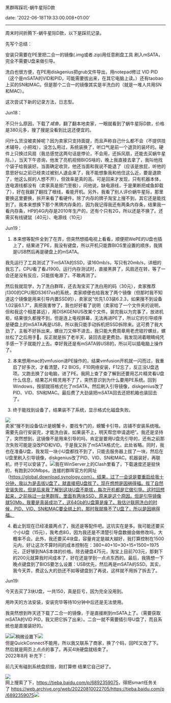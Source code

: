 黑群晖踩坑-蜗牛星际D款

date: '2022-06-18T19:33:00.008+01:00'

---
周末时间折腾下-蜗牛星际D款，以下是踩坑记录。

  


先写个总结：

安装只需要在PE里把二合一的镜像(.img或者.zip)用任意刷盘工具 刷入mSATA，完全不需要U盘来做引导。

洗白也很方便，在PE用diskgenius把grub文件导出，用notepad修过 VID PID（这个是mSATA的VID和PID，可能需要拔出来，在其它电脑上读。）还有taobao上买的SN和MAC。但是那个二合一的镜像其实是半洗白的（就是一堆人共用SN和MAC）。

  


这次尝试下新的记录方法，日志型。

Jun18：

不只什么原因，下载了*咸鱼*，翻了翻本地卖家，一眼就看到了蜗牛星际D款，价格是380元多，搜了搜是没看到比这还便宜的。

问什么货没被卖掉呢？因为卖家只支持面提，而且声称自己什么都不会（不提供技术辅导，小把戏），没怎么用过，系统装换了，听口气是前一个退货的装坏的。硬件上只换过风扇（我总感觉这两句话是悖论，不会用，还拆风扇，还能去买蜗牛星际。），当天下午咨询，他发了亮机视频BIOS啥的，晚上我直接去拿了，我叫他找个袋子给我装好。当面确定收货，他还当面和我说不能退了（应该是放屁，听他的意思好似之前已经卖过被别人退会来了，我不能想象我和他住这么近，要是退款了，他这么抠的人想不开），但效率是真的高。可是回来才发现，只有机器本体，连电源线都没有（卖家真是抠门至极），问他说，缺电源线，于是果断把咸鱼卸载了），好在我翻了翻找了根线，看能开机。另外，我看了别人评价蜗牛星际，那里要换这里要换，拆开来看了看硬件。除了内存的牌子淘宝上搜不到，其它还是能找到了。我本来想换下那个黑牌内存条的，因为我记得我还有两条内存条，结果我一看内存条，HP的4G内存是2010年生产的，还有个只有2G，所以还是不换了。还需买有线键鼠（40元）、电源线（10元）

Jun19：

1. 本来想等配件全到了在弄，但突然想插电视上看看，顺便把WePE的U盘也插上了，结果进了PE，我没有键盘，所以开机只能靠BIOS里设置的顺序，我猜是USB然后再是硬盘上的mSATA。

我先运行了工具测试了下mSATA的SSD，读160mb/s，写只有20mb/s，详细的我忘了。CPU看了看J1900。运行内存测试时，直接黑屏了，风扇还在转，等了一会还是没有反应，只能拔电源了。不敢再测了。

然后我就现学，为了洗白群晖，还去淘宝买了洗白用的码（30元），卖家推荐j1300的CPU用DS3617xs的系统，卖家顺便也给我发了两个镜像（但那时我不知道这个镜像是用来引导内置SSD的），卖家说“优先1.03装6.2.3，如果搜不到设备1.02装6.1.7”，真把我害惨了，我也好好看了说明（卖家给了一个文件夹的说明，但和我这个相差甚远），用DISKGENIUS改某个文件。装完我以为完事了，放进机柜，结果很久都搜不到，但是连上电视屏幕，无法再进PE了，所以它的引导顺序是硬盘上的mSATA再是USB，所以我只能手动拆机把SSD拆除来。这可费了我大劲了，主板不好拆出来，螺丝刀又伸不进去，我只能大费周章用老虎钳拧螺丝，螺丝松了之后用手🤏。反正就是拆了老半天，装回去是更费劲，我发现闭着眼睛纯凭手感一下子就能拧上去。幸好我还是有mSATA转USB的，所以可以插电脑上操作了。

  


2. 本来想用mac的vmfusion进PE操作的，结果vmfusion开机就一闪而过，我重启了好多次，才看清楚，F2 BIOS，F10网络安装，F12忘了，反正没U盘选项。又跑去换了台电脑，进了PE。我网上查了查了解到还要用芯片精灵看U盘什么信息，结果芯片精灵用不了了，突然意识到为什么要用PE系统。回到Windows，按部就班格式化了mSATA，然后刷入引导镜像，diskgenius改了PID、VID、SN和MAC。最后费了大劲装把mSATA回去还把机箱也装回去了。

  


3. 终于能找到设备了，结果装不了系统，显示格式化磁盘失败。

[![](https://blogger.googleusercontent.com/img/b/R29vZ2xl/AVvXsEgfzfHVBkkPqf6g0uaRwuMHCAlZ2v35Lss2R9I5sNkHPQbROutay3-XMmiVzAB8Q-iTOQoK4oPYvpzhszD6AN3d-JwPvPfZF_2BtCwInT8EnGqn8yywBFu4YycY9VplX0EUhumI8ZvbX-eKG_5Z5z3h6T0viaT_ofxgRiPzx6tgs5LppLIbGg4spzRc/w316-h237/IMG_1018.JPG)](https://blogger.googleusercontent.com/img/b/R29vZ2xl/AVvXsEgfzfHVBkkPqf6g0uaRwuMHCAlZ2v35Lss2R9I5sNkHPQbROutay3-XMmiVzAB8Q-iTOQoK4oPYvpzhszD6AN3d-JwPvPfZF_2BtCwInT8EnGqn8yywBFu4YycY9VplX0EUhumI8ZvbX-eKG_5Z5z3h6T0viaT_ofxgRiPzx6tgs5LppLIbGg4spzRc/s4032/IMG_1018.JPG)  
卖家“搜不到设备估计是螃蟹卡，要找专门的，螃蟹卡引导。店铺不安装系统哦。需要先自行安装完，才能洗白诶，如果装不上，明天帮您申请退吧”。我还是坚持了，突然想到，这镜像不是用来引导的吗，肯定是要用U盘先引导的，还有之前那次失败可能是没改PID和VID。于是我又拆了mSATA格式化，此处省略。同时，我也在准备U盘，我发现一块小U盘都找不到了，只能去服务器上拔了一块，然后在U盘里刷入引导镜像，diskgenius改了PID、VID、SN和MAC。机器装好，再联机，终于可以安装了。[![](https://blogger.googleusercontent.com/img/b/R29vZ2xl/AVvXsEjIqU9RPx8AmUSdAyB6mSt3uc4yod5mh251I38AndDYh5JbT4yvHCeivrWh-vYccX2OMphSEfE_DhGsOwc4hf0d4M0IkdO2b6NLbseAf-IieCQEdKh_0oWka8Bij2CiVSF0MzwkM5lQptiggFjVqiSXHllNeBUNb4GK-lg0CsexqddQ5-pFIMIjc7EI/s320/Screenshot%202022-06-19%20at%2012.48.22%20AM.png)](https://blogger.googleusercontent.com/img/b/R29vZ2xl/AVvXsEjIqU9RPx8AmUSdAyB6mSt3uc4yod5mh251I38AndDYh5JbT4yvHCeivrWh-vYccX2OMphSEfE_DhGsOwc4hf0d4M0IkdO2b6NLbseAf-IieCQEdKh_0oWka8Bij2CiVSF0MzwkM5lQptiggFjVqiSXHllNeBUNb4GK-lg0CsexqddQ5-pFIMIjc7EI/s2880/Screenshot%202022-06-19%20at%2012.48.22%20AM.png)我在WinServer上的Clash里看了，下载速度还是挺快的，有跑到200Mbps，连接的群晖官方的网址（https://global.download.synology.com）。结果，过了一会说是要重启给我十分钟，我以为是去拔U盘了，就直接把U盘拔了，现在想想是因祸得福。拔了自然安装失败，但是后来我了解到这块U盘不能拔，每次开机都是它做引导。这时回想起来，之前拆过一台黑群晖，里面有两块SSD，原来是这个原因。但是引导镜像就50Mb，我要是真装成功了，这64Gb的U盘算是废了。我估计联网洗白的时候，PID、VID、SN和MAC要全绑上的，那时我就换不了U盘了，所以是因祸得福。

  


4. 截止到现在已经凌晨两点了，我还是等配件吧。这坑实在是多。我可能还要买个小U盘（15元），我考虑8G，因为我还是不清楚引导盘数据会做修改吗，大概率不会。此外，我还要买4块盘，容量肯定是越大越好，我打算控制在1500元内，好让这次不算时间的成本控制在：380+40+10+30+15+1500=1975元，正好够到NAS本体的价格。除去硬盘475元，淘宝上目前703元，那剩下的200元就算我时间成本了，好在还是学到一点点东西的。最后，我猜想一下晚点键盘到了BIOS要怎么设置：USB优先，然后再是mSATA的SSD。其实，我今天弄，费这么大的劲还不如等键盘到了再说，这样就不用拆了拆去了。

  


Jun19:

今天去买了3块U盘，一共150，真是巨亏，因为完全没用到。

用昨天的方法安装，安装完毕等待10分钟中后还是无法使用。

我突然想到昨天还下载了二合一的镜像，于是直接刷到mSATA上了。（需要获取mSATA的VID PID，我又把它拆了出来）。二合一就不需要插引导U盘了，而且系统也是直接装好的。

[![](https://blogger.googleusercontent.com/img/b/R29vZ2xl/AVvXsEhmsHslA45Xn7TNr8UOuNG8aGg7emkh-zKbTjiHJFTm2eM2a7O9k7oPqJ-vcZQFqYUNi_Xy9zm1AKxeVoapEiEY8kKkFIbtIz0aD2LNKCayNa_PM33vEI-d9mh6Qnx8RZ1wL4EphWMgcJdTmYrXJW7UlBoddGSkSzE_jd8uXEuemj3_TcnCwKGG6PN3/s320/Screenshot%202022-06-19%20at%205.29.21%20PM.png)](https://blogger.googleusercontent.com/img/b/R29vZ2xl/AVvXsEhmsHslA45Xn7TNr8UOuNG8aGg7emkh-zKbTjiHJFTm2eM2a7O9k7oPqJ-vcZQFqYUNi_Xy9zm1AKxeVoapEiEY8kKkFIbtIz0aD2LNKCayNa_PM33vEI-d9mh6Qnx8RZ1wL4EphWMgcJdTmYrXJW7UlBoddGSkSzE_jd8uXEuemj3_TcnCwKGG6PN3/s2880/Screenshot%202022-06-19%20at%205.29.21%20PM.png)[![](https://blogger.googleusercontent.com/img/b/R29vZ2xl/AVvXsEg80zivQhQTOClpMf8_9KFsSQvUafWpwNat08X-5TqlPflBTOoc1dz1Xk6yBbt1iWOzNbpWSRnvLDUoZzIf78r5a2RXoNqoWypR6O9u45CPtYmkg80Apn5mQHV3vd6WKMyuVJYeETgl1VTi_2gHDeCMerdHKuPDBAc_RHoqoPgGD4dJMt5JIG88x4Qj/s320/Screenshot%202022-06-19%20at%205.38.27%20PM.png)](https://blogger.googleusercontent.com/img/b/R29vZ2xl/AVvXsEg80zivQhQTOClpMf8_9KFsSQvUafWpwNat08X-5TqlPflBTOoc1dz1Xk6yBbt1iWOzNbpWSRnvLDUoZzIf78r5a2RXoNqoWypR6O9u45CPtYmkg80Apn5mQHV3vd6WKMyuVJYeETgl1VTi_2gHDeCMerdHKuPDBAc_RHoqoPgGD4dJMt5JIG88x4Qj/s2880/Screenshot%202022-06-19%20at%205.38.27%20PM.png)稍微设置下[![](https://blogger.googleusercontent.com/img/b/R29vZ2xl/AVvXsEjkNUyMaPev2Hx8ezwvf0UP74vY670BdgK-8CGEZZhDZNgBFCxVbVpsIXzQwV9Ar5CsX7I7SJRbovEZBL_nx2SbpwzotXSMkQmqw5A8TRqdI1zBQv7MgG9I1BNoYSj7ZJIPihinHdXJwYq94bXcOuqgw8_NyAT_Oc5QRLp8aBGIcT9vxTQB-HHp6Nw-/s320/Screenshot%202022-06-19%20at%205.47.52%20PM.png)](https://blogger.googleusercontent.com/img/b/R29vZ2xl/AVvXsEjkNUyMaPev2Hx8ezwvf0UP74vY670BdgK-8CGEZZhDZNgBFCxVbVpsIXzQwV9Ar5CsX7I7SJRbovEZBL_nx2SbpwzotXSMkQmqw5A8TRqdI1zBQv7MgG9I1BNoYSj7ZJIPihinHdXJwYq94bXcOuqgw8_NyAT_Oc5QRLp8aBGIcT9vxTQB-HHp6Nw-/s2880/Screenshot%202022-06-19%20at%205.47.52%20PM.png)  
但是QuickConnect不能用，所以我又联系了商家，换了个码，回PE又改了下。  
然后就是网页上点点的事了。再买4块硬盘就结束了。  
2022年8月 补充下：

前几天有碰到系统盘损毁，刚打算修 结果它自己好了。

[![](https://blogger.googleusercontent.com/img/b/R29vZ2xl/AVvXsEhOtHZe6_CSw9K-jcEVDKAR7KMc6f1zLiylyeoVGaO70OFldrnHgEHWa-AVzBQC39pv65bItquh4X8EFFdd8gKVeyrgCCmzjGE069lJVJgVklBeihJUvC_PxlH2mosAF_YCvyMW6yRC34dXNzqizYjqlwiyD3qFPkLKe51dfrdT1QzdsmWtponAfLX4/s320/925C7A2A-CD10-4122-852E-AC0A6CC0E37B.png)](https://blogger.googleusercontent.com/img/b/R29vZ2xl/AVvXsEhOtHZe6_CSw9K-jcEVDKAR7KMc6f1zLiylyeoVGaO70OFldrnHgEHWa-AVzBQC39pv65bItquh4X8EFFdd8gKVeyrgCCmzjGE069lJVJgVklBeihJUvC_PxlH2mosAF_YCvyMW6yRC34dXNzqizYjqlwiyD3qFPkLKe51dfrdT1QzdsmWtponAfLX4/s1792/925C7A2A-CD10-4122-852E-AC0A6CC0E37B.png)  
网上搜索了下，<https://tieba.baidu.com/p/6892359075>，得把smart任务关了 <https://web.archive.org/web/20220810022705/https://tieba.baidu.com/p/6892359075>[![](https://blogger.googleusercontent.com/img/b/R29vZ2xl/AVvXsEh8d-tUSXMwXGGQZOQpLeG-cIsIMWTgyRhTVAImO1C2gsDDH93rj0hGjPubxIWnbAxFO3FDz0L_jDn8ZDAO2EblmDYaA8ywGGsOwhMRoEYbpY0l6uWAg7jpqRTRaQDSyHNW6ByAkQmOlwD1b8ObTx9b8FJ0sb3J2BL9glqST5haH3y4Xl7__vt_ck6t/s320/100CC859-EDCA-487B-8B37-DD96A11DE871.png)](https://blogger.googleusercontent.com/img/b/R29vZ2xl/AVvXsEh8d-tUSXMwXGGQZOQpLeG-cIsIMWTgyRhTVAImO1C2gsDDH93rj0hGjPubxIWnbAxFO3FDz0L_jDn8ZDAO2EblmDYaA8ywGGsOwhMRoEYbpY0l6uWAg7jpqRTRaQDSyHNW6ByAkQmOlwD1b8ObTx9b8FJ0sb3J2BL9glqST5haH3y4Xl7__vt_ck6t/s1792/100CC859-EDCA-487B-8B37-DD96A11DE871.png)  
  
  
  


  



